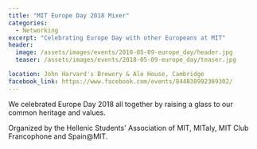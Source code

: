 ```yaml
---
title: "MIT Europe Day 2018 Mixer"
categories:
  - Networking
excerpt: "Celebrating Europe Day with other Europeans at MIT"
header:
  image: /assets/images/events/2018-05-09-europe_day/header.jpg
  teaser: /assets/images/events/2018-05-09-europe_day/teaser.jpg

location: John Harvard's Brewery & Ale House, Cambridge
facebook_link: https://www.facebook.com/events/844838992369302/
---
```


We celebrated Europe Day 2018 all together by raising a glass to our common heritage and values.

Organized by the Hellenic Students' Association of MIT, MITaly, MIT Club Francophone and Spain@MIT.
